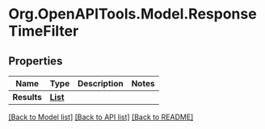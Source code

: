 # Org.OpenAPITools.Model.ResponseTimeFilter

## Properties

Name | Type | Description | Notes
------------ | ------------- | ------------- | -------------
**Results** | [**List<ResponseTimeFilterResult>**](ResponseTimeFilterResult.md) |  | 

[[Back to Model list]](../README.md#documentation-for-models) [[Back to API list]](../README.md#documentation-for-api-endpoints) [[Back to README]](../README.md)

